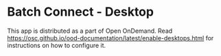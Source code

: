 # Batch Connect - Desktop

This app is distributed as a part of Open OnDemand. Read https://osc.github.io/ood-documentation/latest/enable-desktops.html
for instructions on how to configure it.

